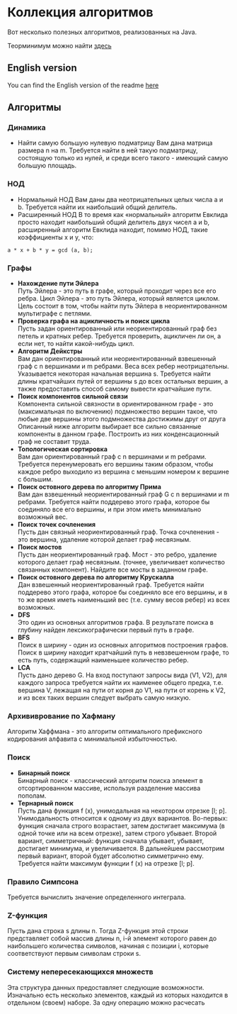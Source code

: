 # Коллекция алгоритмов
Вот несколько полезных алгоритмов, реализованных на Java.

Теорминимум можно найти [здесь](http://e-maxx.ru/algo/)

## English version
You can find the English version of the readme [here](https://github.com/timattt/Rampant-algorithms/blob/master/README_EN.md)

## Алгоритмы
### Динамика
* Найти самую большую нулевую подматрицу
Вам дана матрица размера n на m.
Требуется найти в ней такую ​​подматрицу, состоящую только из нулей, и среди всего такого -
имеющий самую большую площадь.
### НОД
* Нормальный НОД
Вам даны два неотрицательных целых числа a и b. Требуется найти их наибольший общий делитель.
* Расширенный НОД
В то время как «нормальный» алгоритм Евклида просто находит наибольший общий делитель двух чисел a и b,
расширенный алгоритм Евклида находит, помимо НОД, такие коэффициенты x и y, что:
```
a * x + b * y = gcd (a, b);
```
### Графы
* **Нахождение пути Эйлера**   
Путь Эйлера - это путь в графе, который проходит через все его ребра. Цикл Эйлера - это путь Эйлера, который является циклом.
Цель состоит в том, чтобы найти путь Эйлера в неориентированном мультиграфе с петлями.
* **Проверка графа на ацикличность и поиск цикла**   
Пусть задан ориентированный или неориентированный граф без петель и кратных ребер.
Требуется проверить, ацикличен ли он, а если нет, то найти какой-нибудь цикл.
* **Алгоритм Дейкстры**   
Вам дан ориентированный или неориентированный взвешенный граф с n вершинами и m ребрами.
Веса всех ребер неотрицательны. Указывается некоторая начальная вершина s.
Требуется найти длины кратчайших путей от вершины s до всех остальных вершин,
а также предоставить способ самому вывести кратчайшие пути.
* **Поиск компонентов сильной связи**   
Компонента сильной связности в ориентированном графе - это (максимальная по включению)
подмножество вершин такое, что любые две вершины этого подмножества достижимы друг от друга
Описанный ниже алгоритм выбирает все сильно связанные компоненты в данном графе.
Построить из них конденсационный граф не составит труда.
* **Топологическая сортировка**   
Вам дан ориентированный граф с n вершинами и m ребрами.
Требуется перенумеровать его вершины таким образом, чтобы каждое ребро выходило из
вершина с меньшим номером к вершине с большим.
* **Поиск остовного дерева по алгоритму Прима**   
Вам дан взвешенный неориентированный граф G с n вершинами и m ребрами.
Требуется найти поддерево этого графа, которое бы соединяло все его вершины,
и при этом иметь минимально возможный вес.
* **Поиск точек сочленения**   
Пусть дан связный неориентированный граф.
Точка сочленения - это вершина, удаление которой делает граф несвязным.
* **Поиск мостов**   
Пусть дан неориентированный граф.
Мост - это ребро, удаление которого делает граф несвязным.
(точнее, увеличивает количество связанных компонент). Найдите все мосты в заданном графе.
* **Поиск остовного дерева по алгоритму Крускалла**   
Дан взвешенный неориентированный граф.
Требуется найти поддерево этого графа, которое бы соединяло все его вершины,
и в то же время иметь наименьший вес (т.е. сумму весов ребер) из всех возможных.
* **DFS**   
Это один из основных алгоритмов графа.
В результате поиска в глубину найден лексикографически первый путь в графе.
* **BFS**   
Поиск в ширину - один из основных алгоритмов построения графов.
Поиск в ширину находит кратчайший путь в невзвешенном графе, то есть путь, содержащий наименьшее количество ребер.
* **LCA**   
Пусть дано дерево G. На вход поступают запросы вида (V1, V2),
для каждого запроса требуется найти их наименее общего предка, т.е.
вершина V, лежащая на пути от корня до V1, на пути от
корень к V2, и из всех таких вершин следует выбрать самую низкую.
### Архививрование по Хафману
Алгоритм Хаффмана - это алгоритм оптимального префиксного кодирования алфавита с минимальной избыточностью.
### Поиск
* **Бинарный поиск**   
Бинарный поиск - классический алгоритм поиска
элемент в отсортированном массиве, используя разделение массива пополам.
* **Тернарный поиск**   
Пусть дана функция f (x), унимодальная на некотором отрезке [l; р].
Унимодальность относится к одному из двух вариантов. Во-первых: функция сначала строго возрастает,
затем достигает максимума (в одной точке или на всем отрезке), затем строго убывает.
Второй вариант, симметричный: функция сначала убывает, убывает, достигает минимума,
и увеличивается. В дальнейшем рассмотрим первый вариант, второй будет абсолютно
симметрично ему.
Требуется найти максимум функции f (x) на отрезке [l; р].
### Правило Симпсона
Требуется вычислить значение определенного интеграла.
### Z-функция
Пусть дана строка s длины n.
Тогда Z-функция этой строки представляет собой массив длины n, i-й элемент которого равен
до наибольшего количества символов, начиная с позиции i,
которые соответствуют первым символам строки s.
### Систему непересекающихся множеств
Эта структура данных предоставляет следующие возможности.
Изначально есть несколько элементов, каждый из которых находится в отдельном (своем) наборе.
За одну операцию можно расчесать
